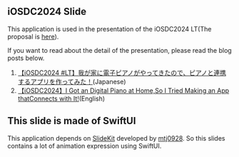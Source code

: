 ## iOSDC2024 Slide
This application is used in the presentation of the iOSDC2024 LT(The proposal is [here](https://fortee.jp/iosdc-japan-2024/proposal/f3bde85d-b84a-4347-a940-d22e5f8c1c16)).

If you want to read about the detail of the presentation, please read the blog posts below.
1. [【iOSDC2024 #LT】我が家に電子ピアノがやってきたので、ピアノと連携するアプリを作ってみた！](https://ulog.sugiy.com/iosdc-swift-piano/)(Japanese)
2. [【iOSDC2024】I Got an Digital Piano at Home,So I Tried Making an App thatConnects with It!](https://ulog.sugiy.com/en/iosdc-swift-piano/)(English)

## This slide is made of SwiftUI
This application depends on [SlideKit](https://github.com/mtj0928/SlideKit) developed by [mtj0928](https://github.com/mtj0928).
So this slides contains a lot of animation expression using SwiftUI.
